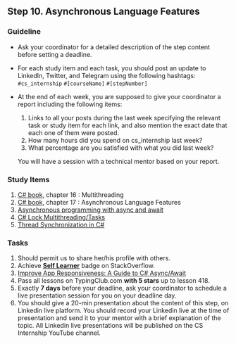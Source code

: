 ## Step 10. Asynchronous Language Features

### Guideline

- Ask your coordinator for a detailed description of the step content before setting a deadline.

- For each study item and each task, you should post an update to LinkedIn, Twitter, and Telegram using the following hashtags:
`#cs_internship`
`#[courseName]`
`#[stepNumber]`

- At the end of each week, you are supposed to give your coordinator a report including the following items:
  1. Links to all your posts during the last week specifying the relevant task or study item for each link, and also mention the exact date that each one of them were posted.
  2. How many hours did you spend on cs_internship last week?
  3. What percentage are you satisfied with what you did last week?

  You will have a session with a technical mentor based on your report.


### Study Items

 1. [C# book](https://www.oreilly.com/library/view/programming-c-12/9781098158354/), chapter 16 : Multithreading
 2. [C# book](https://www.oreilly.com/library/view/programming-c-12/9781098158354/), chapter 17 : Asynchronous Language Features
 3. [Asynchronous programming with async and await](https://learn.microsoft.com/en-us/dotnet/csharp/asynchronous-programming/)
 4. [C# Lock Multithreading/Tasks](https://www.youtube.com/watch?v=Y8Go3c-brcg)
 5. [Thread Synchronization in C#](https://www.youtube.com/watch?v=5Zv8fF-KPrE)

### Tasks

 1. Should permit us to share her/his profile with others.
 2. Achieve [**Self Learner**](https://stackoverflow.com/help/badges/14/self-learner) badge on StackOverflow.
 3. [Improve App Responsiveness: A Guide to C# Async/Await](https://www.youtube.com/watch?v=2moh18sh5p4)
 4. Pass all lessons on TypingClub.com **with 5 stars** up to lesson 418.
 5. Exactly **7 days** before your deadline, ask your coordinator to schedule a live presentation session for you on your deadline day.
 6. You should give a 20-min presentation about the content of this step, on Linkedin live platform. You should record your Linkedin live at the time of presentation and send it to your mentor with a brief explanation of the topic. All Linkedin live presentations will be published on the CS Internship YouTube channel.